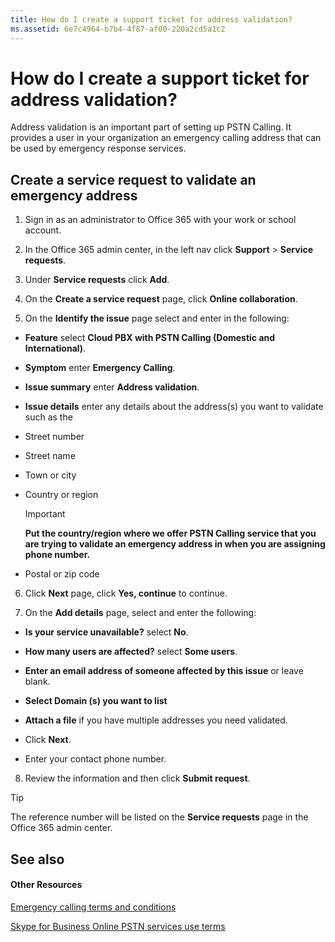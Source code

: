 ```yaml
---
title: How do I create a support ticket for address validation?
ms.assetid: 6e7c4964-b7b4-4f87-af00-220a2cd5a1c2
---
```



# How do I create a support ticket for address validation?

Address validation is an important part of setting up PSTN Calling. It provides a user in your organization an emergency calling address that can be used by emergency response services.
  
    
    


## Create a service request to validate an emergency address


1. Sign in as an administrator to Office 365 with your work or school account.
    
  
2. In the Office 365 admin center, in the left nav click **Support** > **Service requests**. 
    
  
3. Under **Service requests** click **Add**.
    
  
4. On the **Create a service request** page, click **Online collaboration**. 
    
  
5. On the **Identify the issue** page select and enter in the following:
    
  - **Feature** select **Cloud PBX with PSTN Calling (Domestic and International)**.
    
  
  - **Symptom** enter **Emergency Calling**.
    
  
  - **Issue summary** enter **Address validation**. 
    
  
  - **Issue details** enter any details about the address(s) you want to validate such as the
    
  - Street number
    
  
  - Street name
    
  
  - Town or city
    
  
  - Country or region
    
    > [!IMPORTANT]
      > **Put the country/region where we offer PSTN Calling service that you are trying to validate an emergency address in when you are assigning phone number.**
  - Postal or zip code
    
  
6. Click **Next** page, click **Yes, continue** to continue.
    
  
7. On the **Add details** page, select and enter the following:
    
  - **Is your service unavailable?** select **No**.
    
  
  - **How many users are affected?** select **Some users**. 
    
  
  - **Enter an email address of someone affected by this issue** or leave blank.
    
  
  - **Select Domain (s) you want to list**
    
  
  - **Attach a file** if you have multiple addresses you need validated.
    
  
  - Click **Next**.
    
  
  - Enter your contact phone number.
    
  
8. Review the information and then click **Submit request**. 
    
  

> [!TIP]
> The reference number will be listed on the **Service requests** page in the Office 365 admin center.
  
    
    


## See also


#### Other Resources


  
    
    
 [Emergency calling terms and conditions](emergency-calling-terms-and-conditions.md)
  
    
    
 [Skype for Business Online PSTN services use terms](skype-for-business-online-pstn-services-use-terms.md)
